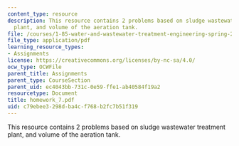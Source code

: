 ```yaml
---
content_type: resource
description: This resource contains 2 problems based on sludge wastewater treatment
  plant, and volume of the aeration tank.
file: /courses/1-85-water-and-wastewater-treatment-engineering-spring-2006/c79ebee3298dba4cf768b2fc7b51f319_homework_7.pdf
file_type: application/pdf
learning_resource_types:
- Assignments
license: https://creativecommons.org/licenses/by-nc-sa/4.0/
ocw_type: OCWFile
parent_title: Assignments
parent_type: CourseSection
parent_uid: ec4043bb-731c-0e59-ffe1-ab40584f19a2
resourcetype: Document
title: homework_7.pdf
uid: c79ebee3-298d-ba4c-f768-b2fc7b51f319
---
```

This resource contains 2 problems based on sludge wastewater treatment plant, and volume of the aeration tank.